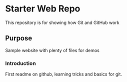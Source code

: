 # Starter Web Repo

This repository is for showing how Git and GitHub work

## Purpose

Sample website with plenty of files for demos


### Introduction

First readme on github, learning tricks and basics for git.